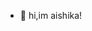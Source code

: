 - 👋 hi,im aishika!


<!---
manuaishika/manuaishika is a ✨ special ✨ repository because its `README.md` (this file) appears on your GitHub profile.
You can click the Preview link to take a look at your changes.
--->

